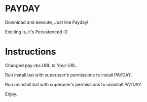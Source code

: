 # PAYDAY
Download and execute, Just like Payday!

Exciting is, it's Persistenced :D

# Instructions
Changed pay.vbs URL to Your URL.

Run install.bat with superuser's permissions to install PAYDAY.


Run uninstall.bat with superuser's permissions to uninstall PAYDAY.

Enjoy.
